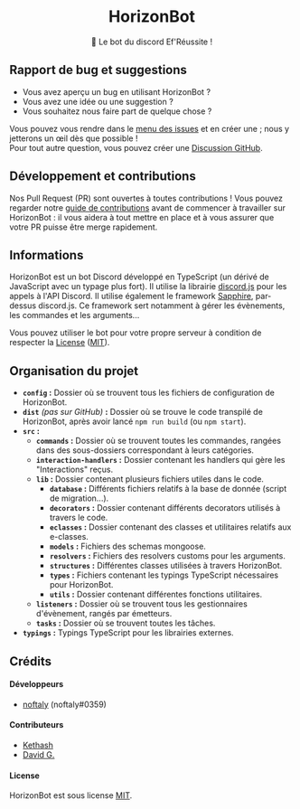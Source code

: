 <h1 align="center">HorizonBot</h1>
<p align="center">
    🦉 Le bot du discord Ef'Réussite !
</p>

## Rapport de bug et suggestions

- Vous avez aperçu un bug en utilisant HorizonBot ?
- Vous avez une idée ou une suggestion ?
- Vous souhaitez nous faire part de quelque chose ?

Vous pouvez vous rendre dans le [menu des issues] et en créer une ; nous y jetterons un œil dès que possible !\
Pour tout autre question, vous pouvez créer une [Discussion GitHub].

## Développement et contributions

Nos Pull Request (PR) sont ouvertes à toutes contributions ! Vous pouvez regarder notre [guide de contributions] avant de commencer à travailler sur HorizonBot : il vous aidera à tout mettre en place et à vous assurer que votre PR puisse être merge rapidement.

## Informations

HorizonBot est un bot Discord développé en TypeScript (un dérivé de JavaScript avec un typage plus fort). Il utilise la librairie [discord.js] pour les appels à l'API Discord.
Il utilise également le framework [Sapphire], par-dessus discord.js. Ce framework sert notamment à gérer les évènements, les commandes et les arguments...

Vous pouvez utiliser le bot pour votre propre serveur à condition de respecter la [License] ([MIT]).

## Organisation du projet

- **`config` :** Dossier où se trouvent tous les fichiers de configuration de HorizonBot.
- **`dist`** *(pas sur GitHub)* **:** Dossier où se trouve le code transpilé de HorizonBot, après avoir lancé `npm run build` (ou `npm start`).
- **`src` :**
  - **`commands` :** Dossier où se trouvent toutes les commandes, rangées dans des sous-dossiers correspondant à leurs catégories.
  - **`interaction-handlers` :** Dossier contenant les handlers qui gère les "Interactions" reçus.
  - **`lib` :** Dossier contenant plusieurs fichiers utiles dans le code.
    - **`database` :** Différents fichiers relatifs à la base de donnée (script de migration...).
    - **`decorators` :** Dossier contenant différents decorators utilisés à travers le code.
    - **`eclasses` :** Dossier contenant des classes et utilitaires relatifs aux e-classes.
    - **`models` :** Fichiers des schemas mongoose.
    - **`resolvers` :** Fichiers des resolvers customs pour les arguments.
    - **`structures` :** Différentes classes utilisées à travers HorizonBot.
    - **`types` :** Fichiers contenant les typings TypeScript nécessaires pour HorizonBot.
    - **`utils` :** Dossier contenant différentes fonctions utilitaires.
  - **`listeners` :** Dossier où se trouvent tous les gestionnaires d'évènement, rangés par émetteurs.
  - **`tasks` :** Dossier où se trouvent toutes les tâches.
- **`typings` :** Typings TypeScript pour les librairies externes.

## Crédits

#### Développeurs

- [noftaly] (noftaly#0359)

#### Contributeurs

- [Kethash]
- [David G.]

#### License

HorizonBot est sous license [MIT](./LICENSE).

<!-- Link Dump -->

[menu des issues]: https://github.com/horizon-teamdev/HorizonBot/issues
[Discussion GitHub]: https://github.com/horizon-teamdev/HorizonBot/discussions
[guide de contributions]: ./CONTRIBUTING.md
[discord.js]: https://npmjs.com/package/discord.js
[Sapphire]: https://www.npmjs.com/package/@sapphire/framework
[License]: https://github.com/horizon-teamdev/HorizonBot/blob/master/LICENSE
[MIT]: ./LICENSE

<!-- Contributors -->
[noftaly]: https://github.com/noftaly
[Kethash]: https://github.com/Kethash
[David G.]: https://github.com/gtedavid
